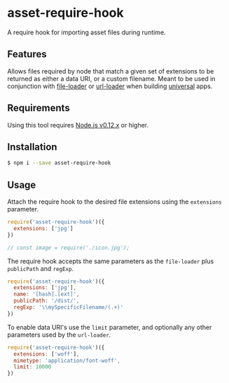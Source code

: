 # asset-require-hook
A require hook for importing asset files during runtime.

## Features
Allows files required by node that match a given set of extensions to be returned as either a data URI, or a custom filename. Meant to be used in conjunction with [file-loader](https://github.com/webpack/file-loader) or [url-loader](https://github.com/webpack/url-loader) when building [universal](https://medium.com/@mjackson/universal-javascript-4761051b7ae9#.ttz58ohle) apps.

## Requirements
Using this tool requires [Node.js v0.12.x](https://github.com/nodejs/node) or higher.

## Installation
```bash
$ npm i --save asset-require-hook
```

## Usage
Attach the require hook to the desired file extensions using the `extensions` parameter.
```javascript
require('asset-require-hook')({
  extensions: ['jpg']
})

// const image = require('./icon.jpg');
```

The require hook accepts the same parameters as the `file-loader` plus `publicPath` and `regExp`.
```javascript
require('asset-require-hook')({
  extensions: ['jpg'],
  name: '[hash].[ext]',
  publicPath: '/dist/',
  regExp: '\\mySpecificFilename/(.+)' 
})
```

To enable data URI's use the `limit` parameter, and optionally any other parameters used by the `url-loader`.
```javascript
require('asset-require-hook')({
  extensions: ['woff'],
  mimetype: 'application/font-woff',
  limit: 10000
})
```
